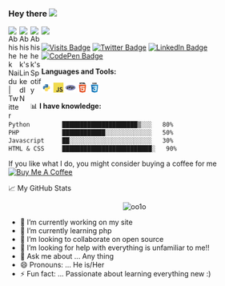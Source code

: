 ### Hey there <img src="https://media.giphy.com/media/hvRJCLFzcasrR4ia7z/giphy.gif" width="25px">
<a href="https://www.instagram.com/3h6h/">
</a>
<a href="https://twitter.com/_naplon">
  <img align="left" alt="Abhishek Naidu | Twitter" width="22px" src="https://raw.githubusercontent.com/peterthehan/peterthehan/master/assets/twitter.svg" />
</a>
<a href="https://www.snapchat.com/ii42/">
  <img align="left" alt="Abhishek's LinkedIN" width="22px" src="https://raw.githubusercontent.com/peterthehan/peterthehan/master/assets/snapchat.svg" />
</a>
<a href="https://t.me/naplon0">
  <img align="left" alt="Abhishek's Spotify" width="22px" src="https://raw.githubusercontent.com/peterthehan/peterthehan/master/assets/telegram.svg" />
</a>

![](https://visitor-badge.glitch.me/badge?page_id=oo1o.oo1o)

[![Visits Badge](https://badges.pufler.dev/visits/braydoncoyer/braydoncoyer)](https:braydoncoyer.dev)
[![Twitter Badge](https://img.shields.io/badge/Twitter-Profile-informational?style=flat&logo=twitter&logoColor=white&color=1CA2F1)](https://twitter.com/BraydonCoyer)
[![LinkedIn Badge](https://img.shields.io/badge/LinkedIn-Profile-informational?style=flat&logo=linkedin&logoColor=white&color=0D76A8)](https://www.linkedin.com/in/braydon-coyer/)
[![CodePen Badge](https://img.shields.io/badge/CodePen-Profile-informational?style=flat&logo=codepen&logoColor=white&color=black)](https://codepen.io/braydoncoyer)
<br />

**Languages and Tools:**  

<code><img height="20" src="https://raw.githubusercontent.com/github/explore/80688e429a7d4ef2fca1e82350fe8e3517d3494d/topics/python/python.png"></code>
<code><img height="20" src="https://raw.githubusercontent.com/github/explore/80688e429a7d4ef2fca1e82350fe8e3517d3494d/topics/javascript/javascript.png"></code>
<code><img height="20" src="https://raw.githubusercontent.com/github/explore/80688e429a7d4ef2fca1e82350fe8e3517d3494d/topics/php/php.png"></code>
<code><img height="20" src="https://raw.githubusercontent.com/github/explore/80688e429a7d4ef2fca1e82350fe8e3517d3494d/topics/html/html.png"></code>
<code><img height="20" src="https://raw.githubusercontent.com/github/explore/80688e429a7d4ef2fca1e82350fe8e3517d3494d/topics/css/css.png"></code>


📊 **I have knowledge:**
```text
Python         █████████████████████▒░░░   80% 
PHP            ████████████░░░░░░░░░░░░░   50% 
Javascript     ██░░░░░░░░░░░░░░░░░░░░░░░   30% 
HTML & CSS     █████████████████████████░   90% 
```

If you like what I do, you might consider buying a coffee for me
<a href="https://www.buymeacoffee.com/naplon" target="_blank"><img src="https://cdn.buymeacoffee.com/buttons/v2/default-red.png" alt="Buy Me A Coffee" width="150" ></a>



📈 My GitHub Stats

<p align="center"> <img src="https://github-readme-stats.vercel.app/api?username=oo1o&show_icons=true&theme=gotham" alt="oo1o" />



- 🔭 I’m currently working on my site
- 🌱 I’m currently learning php
- 👯 I’m looking to collaborate on open source
- 🤔 I’m looking for help with everything is unfamiliar to me!!
- 💬 Ask me about ... Any thing
- 😄 Pronouns: ... He is/Her
- ⚡ Fun fact: ... Passionate about learning everything new :)

